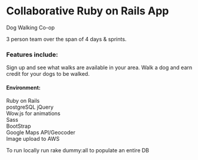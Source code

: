 
# Collaborative Ruby on Rails App

Dog Walking Co-op

3 person team over the span of 4 days & sprints.

### Features include:    
Sign up and see what walks are available in your area. Walk a dog and earn credit for your dogs to be walked.

#### Environment:  
Ruby on Rails  
postgreSQL
jQuery  
Wow.js for animations  
Sass  
BootStrap   
Google Maps API/Geocoder    
Image upload to AWS


To run locally run rake dummy:all to populate an entire DB
